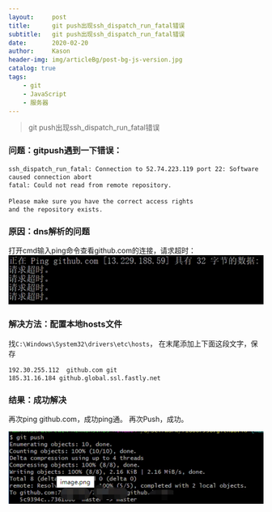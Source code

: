 ```yaml
---
layout:     post
title:      git push出现ssh_dispatch_run_fatal错误
subtitle:   git push出现ssh_dispatch_run_fatal错误
date:       2020-02-20
author:     Kason
header-img: img/articleBg/post-bg-js-version.jpg
catalog: true
tags:
    - git
    - JavaScript
    - 服务器
---
```


>git push出现ssh_dispatch_run_fatal错误


### 问题：gitpush遇到一下错误：
```
ssh_dispatch_run_fatal: Connection to 52.74.223.119 port 22: Software caused connection abort
fatal: Could not read from remote repository.

Please make sure you have the correct access rights
and the repository exists.

```

### 原因：dns解析的问题
打开cmd输入ping命令查看github.com的连接，请求超时：
![20200220155741.png](https://raw.githubusercontent.com/718087538/718087538.github.io/master/img/20200220155741.png)

### 解决方法：配置本地hosts文件
找`C:\Windows\System32\drivers\etc\hosts`，
在末尾添加上下面这段文字，保存
```
192.30.255.112  github.com git 
185.31.16.184 github.global.ssl.fastly.net
```

### 结果：成功解决
再次ping github.com，成功ping通。
再次Push，成功。

![20200220155803.png](https://raw.githubusercontent.com/718087538/718087538.github.io/master/img/20200220155803.png)